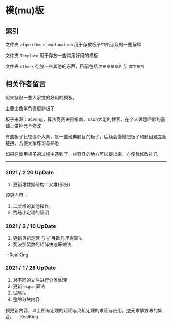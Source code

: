 # 模(mu)板 
<Template>这些都是模板哦</Template>

## 索引
文件夹 `algorithm_n_explanation` 用于存放板子中所涉及的一些解释

文件夹 `Template` 用于存放一些常用好用的模板

文件夹 `others` 存放一些其他的东西，目前包括 `常用变量命名` 与 `数学技巧`

## 相关作者留言
用来存储一些大家觉的好用的模板。

主要由鱼竿负责更新板子

板子来源：acwing，算法竞赛进阶指南，csdn大佬的博客。在个人做题经验的基础上做补充与修改

有些板子比较偏个人向，是一些经典题目的板子，后续会慢慢把板子和题目建立超链接，方便大家练习与熟悉

如果在使用板子的过程中遇到了一些奇怪的地方可以提出来，方便我修改补充

***

### 2021 / 2 20 UpDate

1. 更新堆数据结构二叉堆(部分)

预更内容 ： 
1. 二叉堆的其他操作。
2. 费马小定理的证明

### 2021 / 2 / 10 UpDate

1. 更新贝祖定理 与 扩展欧几里得算法
2. 斐波那契数列矩阵快速幂做法

--RealKing
### 2021 / 1 / 28 UpDate

1. 对不同的文件进行分类处理
2. 更新 `exgcd` 算法
3. 试除法
4. 整除分块内容

预更新内容，以上所有定理的证明与贝祖定理的求证与应用。逆元求解方法的集合。
--RealKing


